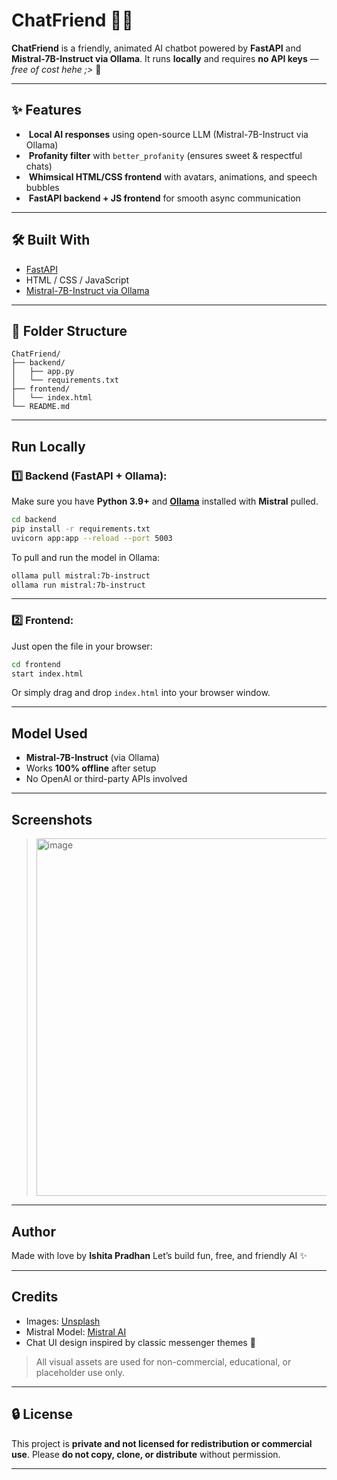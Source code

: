 # ChatFriend 🧸💬

**ChatFriend** is a friendly, animated AI chatbot powered by **FastAPI** and **Mistral-7B-Instruct via Ollama**.
It runs **locally** and requires **no API keys** — *free of cost hehe ;>* 🎉

---

## ✨ Features

*  **Local AI responses** using open-source LLM (Mistral-7B-Instruct via Ollama)
*  **Profanity filter** with `better_profanity` (ensures sweet & respectful chats)
*  **Whimsical HTML/CSS frontend** with avatars, animations, and speech bubbles
*  **FastAPI backend + JS frontend** for smooth async communication

---

## 🛠 Built With

* [FastAPI](https://fastapi.tiangolo.com/)
* HTML / CSS / JavaScript
* [Mistral-7B-Instruct via Ollama](https://ollama.com/)

---

## 📁 Folder Structure

```
ChatFriend/
├── backend/
│   ├── app.py
│   └── requirements.txt
├── frontend/
│   └── index.html
└── README.md
```

---

## Run Locally

### 1️⃣ Backend (FastAPI + Ollama):

Make sure you have **Python 3.9+** and **[Ollama](https://ollama.com/)** installed with **Mistral** pulled.

```bash
cd backend
pip install -r requirements.txt
uvicorn app:app --reload --port 5003
```

To pull and run the model in Ollama:

```bash
ollama pull mistral:7b-instruct
ollama run mistral:7b-instruct
```

---

### 2️⃣ Frontend:

Just open the file in your browser:

```bash
cd frontend
start index.html
```

Or simply drag and drop `index.html` into your browser window.

---

## Model Used

* **Mistral-7B-Instruct** (via Ollama)
* Works **100% offline** after setup
* No OpenAI or third-party APIs involved

---

## Screenshots

> <img width="540" height="572" alt="image" src="https://github.com/user-attachments/assets/231fc52f-4cab-44ca-ab01-23e296e8b7d6" />


---

## Author 

Made with love by **Ishita Pradhan**
Let’s build fun, free, and friendly AI ✨

---

## Credits

* Images: [Unsplash ](https://unsplash.com/)
* Mistral Model: [Mistral AI](https://mistral.ai/)
* Chat UI design inspired by classic messenger themes 💌

> All visual assets are used for non-commercial, educational, or placeholder use only.

---

## 🔒 License

This project is **private and not licensed for redistribution or commercial use**.
Please **do not copy, clone, or distribute** without permission.

---
